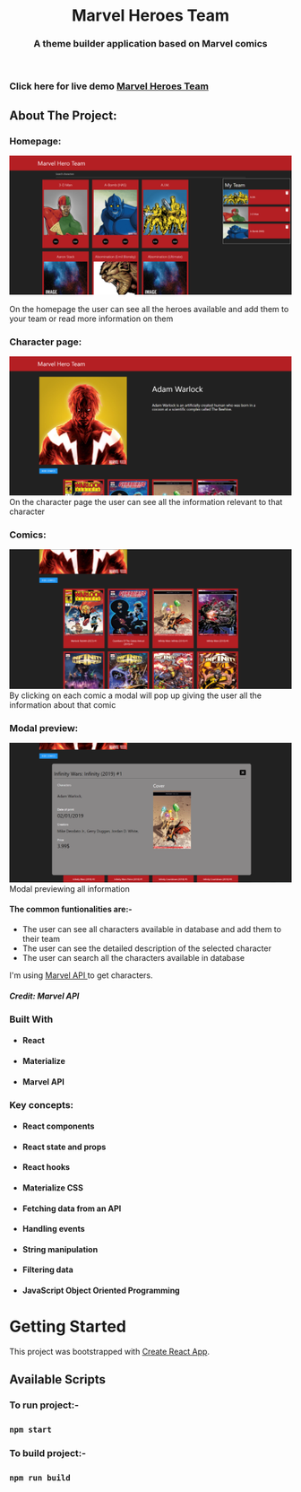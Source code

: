 <!-- PROJECT LOGO -->
<p align="center">

  <h1 align="center">Marvel Heroes Team</h1>

  <h3 align="center">
   A theme builder application based on Marvel comics
  </h3>
 <br />
 
 ### Click here for live demo   <a href="https://marvelteambuilder.netlify.app">Marvel Heroes Team</a>

</p>

<!-- ABOUT THE PROJECT -->

## About The Project:

### Homepage:

![Preview](./homepage.png)

On the homepage the user can see all the heroes available and add them to your team or read more information on them

### Character page:

![Preview](./characterpage.png)
On the character page the user can see all the information relevant to that character

### Comics:

![Preview](./comics.png)
By clicking on each comic a modal will pop up giving the user all the information about that comic

### Modal preview:

![Preview](./modal.png)
Modal previewing all information

#### The common funtionalities are:-

- The user can see all characters available in database and add them to their team
- The user can see the detailed description of the selected character
- The user can search all the characters available in database

I'm using [Marvel API ](https://developer.marvel.com) to get characters.

##### Credit: Marvel API

### Built With

- #### React
- #### Materialize
- #### Marvel API

### Key concepts:

- #### React components
- #### React state and props
- #### React hooks
- #### Materialize CSS
- #### Fetching data from an API
- #### Handling events
- #### String manipulation
- #### Filtering data
- #### JavaScript Object Oriented Programming

<!-- GETTING STARTED -->

# Getting Started

This project was bootstrapped with [Create React App](https://github.com/facebook/create-react-app).

## Available Scripts

### To run project:-

### `npm start`

### To build project:-

### `npm run build`
